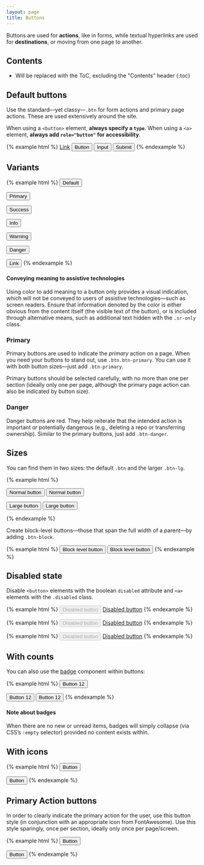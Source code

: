 ```yaml
---
layout: page
title: Buttons
---
```


Buttons are used for **actions**, like in forms, while textual hyperlinks are used for **destinations**, or moving from one page to another.


## Contents

* Will be replaced with the ToC, excluding the "Contents" header
{:toc}


## Default buttons

Use the standard—yet classy—`.btn` for form actions and primary page actions. These are used extensively around the site.

When using a `<button>` element, **always specify a `type`**. When using a `<a>` element, **always add `role="button"` for accessibility**.

{% example html %}
<a class="btn btn-default" href="#" role="button">Link</a>
<button class="btn btn-default" type="submit">Button</button>
<input class="btn btn-default" type="button" value="Input">
<input class="btn btn-default" type="submit" value="Submit">
{% endexample %}


## Variants

{% example html %}
<button type="button" class="btn btn-default">Default</button>

<button type="button" class="btn btn-primary">Primary</button>

<button type="button" class="btn btn-success">Success</button>

<button type="button" class="btn btn-info">Info</button>

<button type="button" class="btn btn-warning">Warning</button>

<button type="button" class="btn btn-danger">Danger</button>

<button type="button" class="btn btn-link">Link</button>
{% endexample %}

<div class="c-docs-callout c-docs-callout-info">
  <h4>Conveying meaning to assistive technologies</h4>
  <p>Using color to add meaning to a button only provides a visual indication, which will not be conveyed to users of assistive technologies—such as screen readers. Ensure that information denoted by the color is either obvious from the content itself (the visible text of the button), or is included through alternative means, such as additional text hidden with the <code>.sr-only</code> class.</p>
</div>

### Primary
Primary buttons are used to indicate the *primary* action on a page. When you need your buttons to stand out, use `.btn.btn-primary`. You can use it with both button sizes—just add `.btn-primary`.

Primary buttons should be selected carefully, with no more than one per section (ideally only one per page, although the primary page action can also be indicated by button size).

### Danger
Danger buttons are red. They help reiterate that the intended action is important or potentially dangerous (e.g., deleting a repo or transferring ownership). Similar to the primary buttons, just add `.btn-danger`.


## Sizes

You can find them in two sizes: the default `.btn` and the larger `.btn-lg`.

{% example html %}
<p>
  <button type="button" class="btn btn-primary">Normal button</button>
  <button type="button" class="btn btn-default">Normal button</button>
</p>
<p>
  <button type="button" class="btn btn-primary btn-lg">Large button</button>
  <button type="button" class="btn btn-default btn-lg">Large button</button>
</p>
{% endexample %}

Create block-level buttons—those that span the full width of a parent—by adding `.btn-block`.

{% example html %}
<button type="button" class="btn btn-primary btn-block">Block level button</button>
<button type="button" class="btn btn-default btn-lg btn-block">Block level button</button>
{% endexample %}


## Disabled state

Disable `<button>` elements with the boolean `disabled` attribute and `<a>` elements with the `.disabled` class.

{% example html %}
<button class="btn" type="button" disabled>Disabled button</button>
<a class="btn disabled" href="#" role="button">Disabled button</a>
{% endexample %}

{% example html %}
<button class="btn btn-primary" type="button" disabled>Disabled button</button>
<a class="btn btn-primary disabled" href="#" role="button">Disabled button</a>
{% endexample %}

{% example html %}
<button class="btn btn-danger" type="button" disabled>Disabled button</button>
<a class="btn btn-danger disabled" href="#" role="button">Disabled button</a>
{% endexample %}

## With counts

You can also use the [badge](http://getbootstrap.com/components/#badges) component within buttons:

{% example html %}
<button class="btn btn-default" type="button">
  Button
  <span class="badge">12</span>
</button>

<button class="btn btn-primary" type="button">
  Button
  <span class="badge">12</span>
</button>

<button class="btn btn-danger" type="button">
  Button
  <span class="badge">12</span>
</button>
{% endexample %}

<div class="c-docs-callout c-docs-callout-info">
  <h4>Note about badges</h4>
  <p>When there are no new or unread items, badges will simply collapse (via CSS’s <code>:empty</code> selector) provided no content exists within.</p>
</div>

## With icons

{% example html %}
<button class="btn btn-primary" type="button">
  <i class="fa fa-check-circle-o" aria-hidden="true"></i>
  Button
</button>

<button class="btn btn-danger" type="button">
  <i class="fa fa-ban" aria-hidden="true"></i>
  Button
</button>
{% endexample %}


## Primary Action buttons

In order to clearly indicate the primary action for the user, use this button style (in conjunction with an appropriate icon from FontAwesome). Use this style sparingly, once per section, ideally only once per page/screen.

{% example html %}
<button class="btn btn-default btn-action" type="button">
  Button
  <span class="btn-icon" aria-hidden="true">
    <i class="fa fa-fw fa-arrow-right"></i>
  </span>
</button>

<button class="btn btn-primary btn-action" type="button">
  Button
  <span class="btn-icon" aria-hidden="true">
    <i class="fa fa-fw fa-refresh"></i>
  </span>
</button>
{% endexample %}


<!--
## Button groups

Have a hankering for a series of buttons that are attached to one another? Wrap them in a `.btn-group` and the buttons will be rounded and spaced automatically.

{% example html %}
<div class="btn-group">
  <button class="btn" type="button">Button</button>
  <button class="btn" type="button">Button</button>
  <button class="btn" type="button">Button</button>
</div>

<div class="btn-group">
  <button class="btn btn-outline" type="button">Button</button>
  <button class="btn btn-outline" type="button">Button</button>
  <button class="btn btn-outline" type="button">Button</button>
</div>

<div class="btn-group">
  <button class="btn btn-lg" type="button">Button</button>
  <button class="btn btn-lg" type="button">Button</button>
  <button class="btn btn-lg" type="button">Button</button>
</div>
{% endexample %}

Add `.btn-group-form` to `<form>`s within `.btn-group`s for proper spacing and rounded corners.

{% example html %}
<div class="btn-group">
  <form class="btn-group-form">
    <button class="btn" type="button">Button in a form</button>
  </form>
  <button class="btn" type="button">Button</button>
  <button class="btn" type="button">Button</button>
</div>
{% endexample %}
-->


<!--
## Hidden text button

Use `.hidden-text-expander` to indicate and toggle hidden text.

{% example html %}
<span class="hidden-text-expander">
  <button type="button" class="ellipsis-expander">&hellip;</button>
</span>
{% endexample %}

You can also make the expander appear inline by adding `.inline`. -->

